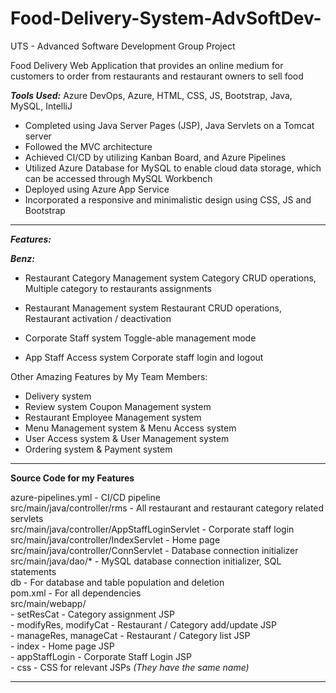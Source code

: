 # Food-Delivery-System-AdvSoftDev-
UTS - Advanced Software Development Group Project 

Food Delivery Web Application that provides an online medium for customers
to order from restaurants and restaurant owners to sell food

**_Tools Used:_**
Azure DevOps, Azure, HTML, CSS, JS, Bootstrap, Java, MySQL, IntelliJ

- Completed using Java Server Pages (JSP), Java Servlets on a Tomcat server
- Followed the MVC architecture
- Achieved CI/CD by utilizing Kanban Board, and Azure Pipelines
- Utilized Azure Database for MySQL to enable cloud data storage, which can be accessed through MySQL Workbench
- Deployed using Azure App Service
- Incorporated a responsive and minimalistic design using CSS, JS and Bootstrap

------------------------------------------------------------------

**_Features:_**

**_Benz:_** 
- Restaurant Category Management system 
Category CRUD operations, Multiple category to restaurants assignments

- Restaurant Management system
Restaurant CRUD operations, Restaurant activation / deactivation

- Corporate Staff system
Toggle-able management mode

- App Staff Access system
Corporate staff login and logout

Other Amazing Features by My Team Members:  
- Delivery system
- Review system Coupon Management system
- Restaurant Employee Management system
- Menu Management system & Menu Access system         
- User Access system & User Management system
- Ordering system & Payment system

------------------------------------------------------------------
**Source Code for my Features**

azure-pipelines.yml - CI/CD pipeline  
src/main/java/controller/rms - All restaurant and restaurant category related servlets  
src/main/java/controller/AppStaffLoginServlet - Corporate staff login  
src/main/java/controller/IndexServlet - Home page   
src/main/java/controller/ConnServlet - Database connection initializer  
src/main/java/dao/* - MySQL database connection initializer, SQL statements  
db - For database and table population and deletion  
pom.xml - For all dependencies  
src/main/webapp/   
      - setResCat - Category assignment JSP  
      - modifyRes, modifyCat - Restaurant / Category add/update JSP  
      - manageRes, manageCat - Restaurant / Category list JSP  
      - index - Home page JSP  
      - appStaffLogin - Corporate Staff Login JSP  
      - css - CSS for relevant JSPs _(They have the same name)_  

------------------------------------------------------------------
